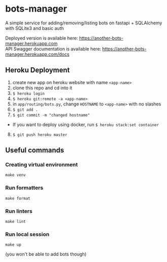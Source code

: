 # bots-manager

A simple service for adding/removing/listing bots on fastapi + SQLAlchemy with SQLite3 and basic auth

Deployed version is available here: https://another-bots-manager.herokuapp.com <br>
API Swagger documentation is available here: https://another-bots-manager.herokuapp.com/docs

## Heroku Deployment

1. create new app on heroku website with name `<app-name>`
2. clone this repo and cd into it
3. `$ heroku login`
4. `$ heroku git:remote -a <app-name>`
5. in `app/routing/bots.py`, change `HOSTNAME` to  `<app-name>` with no slashes
6. `$ git add .` 
7. `$ git commit -m "changed hostname"`

- If you want to deploy using docker, run `$ heroku stack:set container`

8. `$ git push heroku master`


## Useful commands

### Creating virtual environment
```
make venv
```

### Run formatters
```
make format
```

### Run linters
```
make lint
```

### Run local session
```
make up
```
(you won't be able to add bots though)

